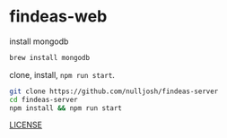 # findeas-web

install mongodb

```bash
brew install mongodb
```

clone, install, `npm run start`.


```bash
git clone https://github.com/nulljosh/findeas-server
cd findeas-server
npm install && npm run start
```

[LICENSE](LICENSE)